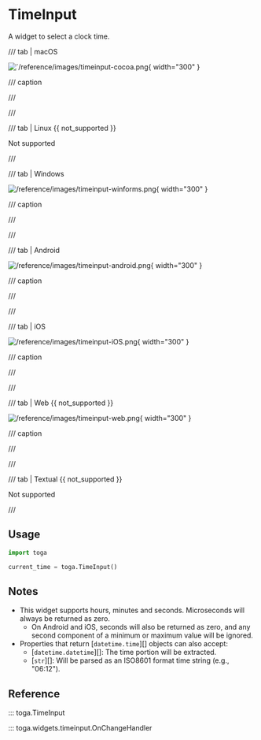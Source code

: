 # TimeInput

A widget to select a clock time.

/// tab | macOS

![`/reference/images/timeinput-cocoa.png](/reference/images/timeinput-cocoa.png){ width="300" }

/// caption

///


<!-- TODO: Update alt text -->

///

/// tab | Linux {{ not_supported }}

Not supported

///

/// tab | Windows

![/reference/images/timeinput-winforms.png](/reference/images/timeinput-winforms.png){ width="300" }

/// caption

///


<!-- TODO: Update alt text -->

///

/// tab | Android

![/reference/images/timeinput-android.png](/reference/images/timeinput-android.png){ width="300" }

/// caption

///


<!-- TODO: Update alt text -->

///

/// tab | iOS

![/reference/images/timeinput-iOS.png](/reference/images/timeinput-iOS.png){ width="300" }

/// caption

///


<!-- TODO: Update alt text -->

///

/// tab | Web {{ not_supported }}

![/reference/images/timeinput-web.png](/reference/images/timeinput-web.png){ width="300" }

/// caption

///


<!-- TODO: Update alt text -->

///

/// tab | Textual {{ not_supported }}

Not supported

///

## Usage

```python
import toga

current_time = toga.TimeInput()
```

## Notes

- This widget supports hours, minutes and seconds. Microseconds will
  always be returned as zero.
  - On Android and iOS, seconds will also be returned as zero, and any
    second component of a minimum or maximum value will be ignored.
- Properties that return [`datetime.time`][]
  objects can also accept:
  - [`datetime.datetime`][]: The time portion
    will be extracted.
  - [`str`][]: Will be parsed as an ISO8601
    format time string (e.g., "06:12").

## Reference

::: toga.TimeInput

::: toga.widgets.timeinput.OnChangeHandler
